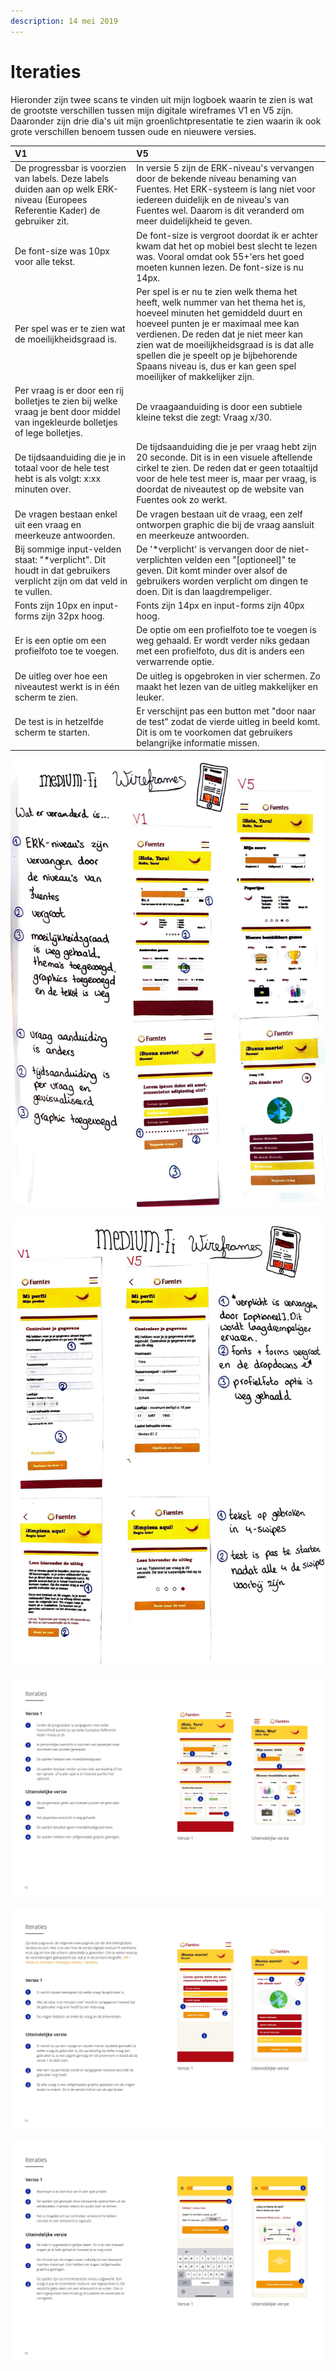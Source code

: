 ```yaml
---
description: 14 mei 2019
---
```


# Iteraties

Hieronder zijn twee scans te vinden uit mijn logboek waarin te zien is wat de grootste verschillen tussen mijn digitale wireframes V1 en V5 zijn. Daaronder zijn drie dia's uit mijn groenlichtpresentatie te zien waarin ik ook grote verschillen benoem tussen oude en nieuwere versies.

| V1 | V5 |
| :--- | :--- |
| De progressbar is voorzien van labels. Deze labels duiden aan op welk ERK-niveau \(Europees Referentie Kader\) de gebruiker zit.  | In versie 5 zijn de ERK-niveau's vervangen door de bekende niveau benaming van Fuentes. Het ERK-systeem is lang niet voor iedereen duidelijk en de niveau's van Fuentes wel. Daarom is dit veranderd om meer duidelijkheid te geven. |
| De font-size was 10px voor alle tekst. | De font-size is vergroot doordat ik er achter kwam dat het op mobiel best slecht te lezen was. Vooral omdat ook 55+'ers het goed moeten kunnen lezen. De font-size is nu 14px. |
| Per spel was er te zien wat de moeilijkheidsgraad is. | Per spel is er nu te zien welk thema het heeft, welk nummer van het thema het is, hoeveel minuten het gemiddeld duurt en hoeveel punten je er maximaal mee kan verdienen. De reden dat je niet meer kan zien wat de moeilijkheidsgraad is is dat alle spellen die je speelt op je bijbehorende Spaans niveau is, dus er kan geen spel moeilijker of makkelijker zijn. |
| Per vraag is er door een rij bolletjes te zien bij welke vraag je bent door middel van ingekleurde bolletjes of lege bolletjes. | De vraagaanduiding is door een subtiele kleine tekst die zegt: Vraag x/30. |
| De tijdsaanduiding die je in totaal voor de hele test hebt is als volgt: x:xx minuten over. | De tijdsaanduiding die je per vraag hebt zijn 20 seconde. Dit is in een visuele aftellende cirkel te zien. De reden dat er geen totaaltijd voor de hele test meer is, maar per vraag, is doordat de niveautest op de website van Fuentes ook zo werkt. |
| De vragen bestaan enkel uit een vraag en meerkeuze antwoorden. | De vragen bestaan uit de vraag, een zelf ontworpen graphic die bij de vraag aansluit en meerkeuze antwoorden. |
| Bij sommige input-velden staat: "\*verplicht". Dit houdt in dat gebruikers verplicht zijn om dat veld in te vullen. | De '\*verplicht' is vervangen door de niet-verplichten velden een "\[optioneel\]" te geven. Dit komt minder over alsof de gebruikers worden verplicht om dingen te doen. Dit is dan laagdrempeliger. |
| Fonts zijn 10px en input-forms zijn 32px hoog. | Fonts zijn 14px en input-forms zijn 40px hoog. |
| Er is een optie om een profielfoto toe te voegen. | De optie om een profielfoto toe te voegen is weg gehaald. Er wordt verder niks gedaan met een profielfoto, dus dit is anders een verwarrende optie. |
| De uitleg over hoe een niveautest werkt is in één scherm te zien. | De uitleg is opgebroken in vier schermen. Zo maakt het lezen van de uitleg makkelijker en leuker.  |
| De test is in hetzelfde scherm te starten. | Er verschijnt pas een button met "door naar de test" zodat de vierde uitleg in beeld komt. Dit is om te voorkomen dat gebruikers belangrijke informatie missen. |

![](../../.gitbook/assets/scan-7-may-2019-2-1%20%281%29.jpg)

![](../../.gitbook/assets/scan-7-may-2019-3-1.jpg)

![](../../.gitbook/assets/14%20%283%29.jpg)

![](../../.gitbook/assets/13%20%282%29.jpg)

![](../../.gitbook/assets/15%20%282%29.jpg)



